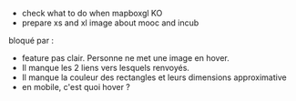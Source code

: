 - check what to do when mapboxgl KO
- prepare xs and xl image about mooc and incub

bloqué par :
 - feature pas clair. Personne ne met une image en hover.
 - Il manque les 2 liens vers lesquels renvoyés.
 - Il manque la couleur des rectangles et leurs dimensions approximative
- en mobile, c'est quoi hover ?
